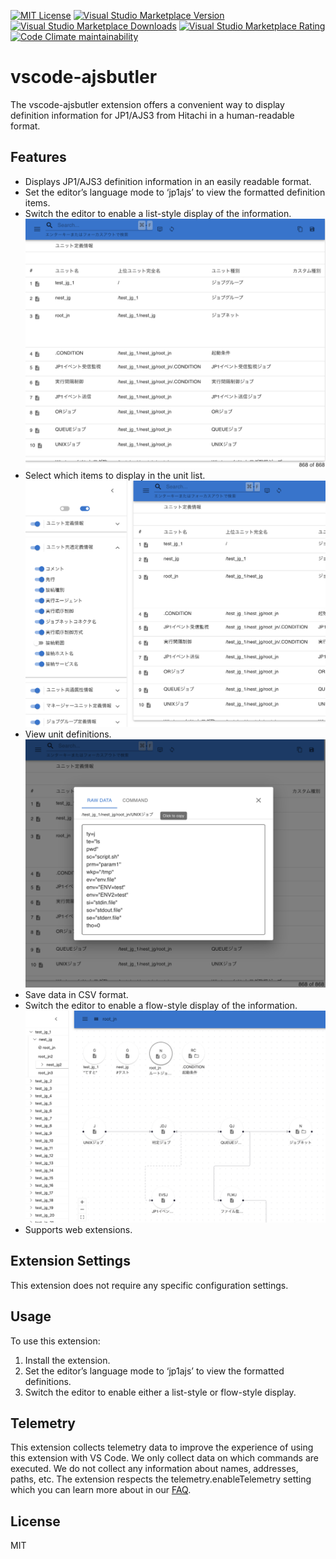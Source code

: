 [![MIT License](https://img.shields.io/badge/license-MIT-blue.svg)](LICENSE)
[![Visual Studio Marketplace Version](https://img.shields.io/visual-studio-marketplace/v/kittybbit.vscode-ajsbutler)](https://marketplace.visualstudio.com/items?itemName=kittybbit.vscode-ajsbutler)
[![Visual Studio Marketplace Downloads](https://img.shields.io/visual-studio-marketplace/d/kittybbit.vscode-ajsbutler)](https://marketplace.visualstudio.com/items?itemName=kittybbit.vscode-ajsbutler)
[![Visual Studio Marketplace Rating](https://img.shields.io/visual-studio-marketplace/stars/kittybbit.vscode-ajsbutler)](https://marketplace.visualstudio.com/items?itemName=kittybbit.vscode-ajsbutler)
[![Code Climate maintainability](https://img.shields.io/codeclimate/maintainability/kittybbit/vscode-ajsbutler)](https://codeclimate.com/github/kittybbit/vscode-ajsbutler)

# vscode-ajsbutler

The vscode-ajsbutler extension offers a convenient way to display definition information for JP1/AJS3 from Hitachi in a human-readable format.

## Features

- Displays JP1/AJS3 definition information in an easily readable format.
- Set the editor’s language mode to ‘jp1ajs’ to view the formatted definition items.
- Switch the editor to enable a list-style display of the information.
  ![unit-list](images/unit-list.png)
- Select which items to display in the unit list.
  ![column-selector](images/column-selector.png)
- View unit definitions.
  ![unit-dialog](images/unit-dialog.png)
- Save data in CSV format.
- Switch the editor to enable a flow-style display of the information.
  ![unit-list](images/unit-flow.png)
- Supports web extensions.

## Extension Settings

This extension does not require any specific configuration settings.

## Usage

To use this extension:

1. Install the extension.
2. Set the editor’s language mode to ‘jp1ajs’ to view the formatted definitions.
3. Switch the editor to enable either a list-style or flow-style display.

## Telemetry

This extension collects telemetry data to improve the experience of using this extension with VS Code. We only collect data on which commands are executed. We do not collect any information about names, addresses, paths, etc. The extension respects the telemetry.enableTelemetry setting which you can learn more about in our [FAQ](https://code.visualstudio.com/docs/supporting/faq#_how-to-disable-telemetry-reporting).

## License

MIT
